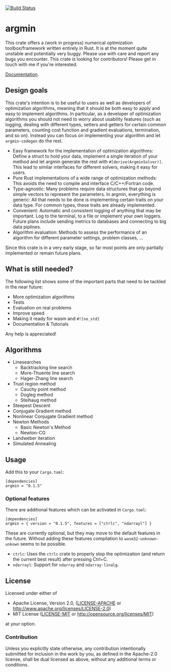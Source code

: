 [![Build Status](https://travis-ci.org/argmin-rs/argmin.svg?branch=master)](https://travis-ci.org/argmin-rs/argmin)

# argmin

This crate offers a (work in progress) numerical optimization toolbox/framework written entirely in Rust.
It is at the moment quite unstable and potentially very buggy.
Please use with care and report any bugs you encounter.
This crate is looking for contributors!
Please get in touch with me if you're interested.

[Documentation](https://argmin-rs.github.io/argmin/argmin/).


## Design goals

This crate's intention is to be useful to users as well as developers of optimization algorithms, meaning that it should be both easy to apply and easy to implement algorithms.
In particular, as a developer of optimization algorithms you should not need to worry about usability features (such as logging, dealing with different types, setters and getters for certain common parameters, counting cost function and gradient evaluations, termination, and so on).
Instead you can focus on implementing your algorithm and let `argmin-codegen` do the rest.

- Easy framework for the implementation of optimization algorithms: Define a struct to hold your data, implement a single iteration of your method and let argmin generate the rest with `#[derive(ArgminSolver)]`. This lead to similar interfaces for different solvers, making it easy for users.
- Pure Rust implementations of a wide range of optimization methods: This avoids the need to compile and interface C/C++/Fortran code.
- Type-agnostic: Many problems require data structures that go beyond simple vectors to represent the parameters. In argmin, everything is generic: All that needs to be done is implementing certain traits on your data type. For common types, these traits are already implemented.
- Convenient: Automatic and consistent logging of anything that may be important. Log to the terminal, to a file or implement your own loggers. Future plans include sending metrics to databases and connecting to big data piplines.
- Algorithm evaluation: Methods to assess the performance of an algorithm for different parameter settings, problem classes, ...

Since this crate is in a very early stage, so far most points are only partially implemented or
remain future plans.


## What is still needed?

The following list shows some of the important parts that need to be tackled in the near future:

- More optimization algorithms
- Tests
- Evaluation on real problems
- Improve speed
- Making it ready for wasm and `#![no_std]`
- Documentation & Tutorials

Any help is appreciated! 


## Algorithms

- Linesearches
  - Backtracking line search
  - More-Thuente line search
  - Hager-Zhang line search
- Trust region method
  - Cauchy point method
  - Dogleg method
  - Steihaug method
- Steepest Descent
- Conjugate Gradient method
- Nonlinear Conjugate Gradient method
- Newton Methods
  - Basic Newton's Method
  - Newton-CG
- Landweber iteration
- Simulated Annealing


## Usage

Add this to your `Cargo.toml`:

```
[dependencies]
argmin = "0.1.5"
```


### Optional features

There are additional features which can be activated in `Cargo.toml`:

```
[dependencies]
argmin = { version = "0.1.5", features = ["ctrlc", "ndarrayl"] }
```

These are currently optional, but they may move to the default features in the future. 
Without adding these features compilation to `wasm32-unknown-unkown` seems to be possible.

- `ctrlc`: Uses the `ctrlc` crate to properly stop the optimization (and return the current best result) after pressing Ctrl+C.
- `ndarrayl`: Support for `ndarray` and `ndarray-linalg`.


## License

Licensed under either of

  * Apache License, Version 2.0, ([LICENSE-APACHE](LICENSE-APACHE) or http://www.apache.org/licenses/LICENSE-2.0)
  * MIT License ([LICENSE-MIT](LICENSE-MIT) or http://opensource.org/licenses/MIT)

at your option.


### Contribution

Unless you explicitly state otherwise, any contribution intentionally submitted for inclusion in the work by you, as defined in the Apache-2.0 license, shall be dual licensed as above, without any additional terms or conditions.
